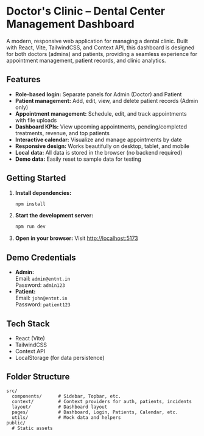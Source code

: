 # Doctor's Clinic – Dental Center Management Dashboard

A modern, responsive web application for managing a dental clinic. Built with React, Vite, TailwindCSS, and Context API, this dashboard is designed for both doctors (admins) and patients, providing a seamless experience for appointment management, patient records, and clinic analytics.

## Features

- **Role-based login:** Separate panels for Admin (Doctor) and Patient
- **Patient management:** Add, edit, view, and delete patient records (Admin only)
- **Appointment management:** Schedule, edit, and track appointments with file uploads
- **Dashboard KPIs:** View upcoming appointments, pending/completed treatments, revenue, and top patients
- **Interactive calendar:** Visualize and manage appointments by date
- **Responsive design:** Works beautifully on desktop, tablet, and mobile
- **Local data:** All data is stored in the browser (no backend required)
- **Demo data:** Easily reset to sample data for testing

## Getting Started

1. **Install dependencies:**
   ```sh
   npm install
   ```
2. **Start the development server:**
   ```sh
   npm run dev
   ```
3. **Open in your browser:**
   Visit [http://localhost:5173](http://localhost:5173)

## Demo Credentials

- **Admin:**  
  Email: `admin@entnt.in`  
  Password: `admin123`
- **Patient:**  
  Email: `john@entnt.in`  
  Password: `patient123`

## Tech Stack

- React (Vite)
- TailwindCSS
- Context API
- LocalStorage (for data persistence)

## Folder Structure
```
src/
  components/      # Sidebar, Topbar, etc.
  context/         # Context providers for auth, patients, incidents
  layout/          # Dashboard layout
  pages/           # Dashboard, Login, Patients, Calendar, etc.
  utils/           # Mock data and helpers
public/
  # Static assets
```

